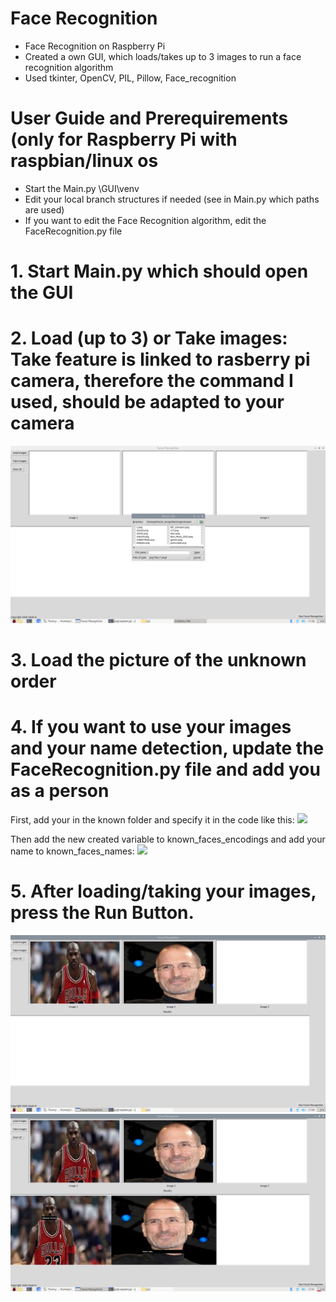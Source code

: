 # Face Recognition
- Face Recognition on Raspberry Pi
- Created a own GUI, which loads/takes up to 3 images to run a face recognition algorithm
- Used tkinter, OpenCV, PIL, Pillow, Face_recognition

# User Guide and Prerequirements (only for Raspberry Pi with raspbian/linux os
- Start the Main.py \GUI\venv
- Edit your local branch structures if needed (see in Main.py which paths are used)
- If you want to edit the Face Recognition algorithm, edit the FaceRecognition.py file

# 1. Start Main.py which should open the GUI
# 2. Load (up to 3) or Take images: Take feature is linked to rasberry pi camera, therefore the command I used, should be adapted to your camera
![](screenshots/screenshot1.png) 
# 3. Load the picture of the unknown order
# 4. If you want to use your images and your name detection, update the FaceRecognition.py file and add you as a person
First, add your in the known folder and specify it in the code like this:
![](screenshot/AddPerson1.png) 

Then add the new created variable to known_faces_encodings and add your name to known_faces_names:
![](screenshot/AddPerson2.png)

# 5. After loading/taking your images, press the Run Button.
![](screenshots/screenshot2.png)
![](screenshots/screenshot3.png)

